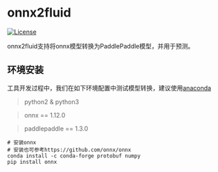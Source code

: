 # onnx2fluid
[![License](https://img.shields.io/badge/license-Apache%202-blue.svg)](LICENSE)


onnx2fluid支持将onnx模型转换为PaddlePaddle模型，并用于预测。

## 环境安装

工具开发过程中，我们在如下环境配置中测试模型转换，建议使用[anaconda](https://docs.anaconda.com/anaconda/install)

> python2 & python3

> onnx == 1.12.0

> paddlepaddle == 1.3.0

``` shell
# 安装onnx
# 安装也可参考https://github.com/onnx/onnx
conda install -c conda-forge protobuf numpy
pip install onnx
```
         

